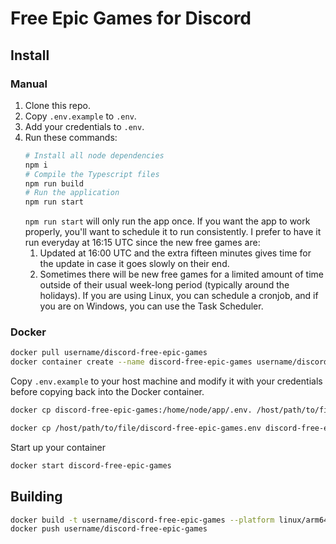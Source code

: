 # Free Epic Games for Discord

## Install

### Manual

1. Clone this repo.
1. Copy `.env.example` to `.env`.
1. Add your credentials to `.env`.
1. Run these commands:
    ```bash
    # Install all node dependencies
    npm i
    # Compile the Typescript files
    npm run build
    # Run the application
    npm run start
    ```
    `npm run start` will only run the app once.
    If you want the app to work properly, you'll want to schedule it to run consistently.
    I prefer to have it run everyday at 16:15 UTC since the new free games are:
    1. Updated at 16:00 UTC and the extra fifteen minutes gives time for the update in case it goes slowly on their end.
    1. Sometimes there will be new free games for a limited amount of time outside of their usual week-long period (typically around the holidays).
    If you are using Linux, you can schedule a cronjob, and if you are on Windows, you can use the Task Scheduler.

### Docker

```bash
docker pull username/discord-free-epic-games
docker container create --name discord-free-epic-games username/discord-free-epic-games
```
Copy `.env.example` to your host machine and modify it with your credentials before copying back into the Docker container.
```bash
docker cp discord-free-epic-games:/home/node/app/.env. /host/path/to/file/discord-free-epic-games.env

docker cp /host/path/to/file/discord-free-epic-games.env discord-free-epic-games:/home/node/app/.env
```

Start up your container
```bash
docker start discord-free-epic-games
```

## Building

```bash
docker build -t username/discord-free-epic-games --platform linux/arm64 .
docker push username/discord-free-epic-games
```
